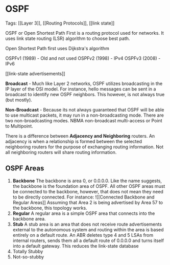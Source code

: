 # OSPF
Tags: [[Layer 3]], [[Routing Protocols]], [[link state]]

OSPF or Open Shortest Path First is a routing protocol used for networks. It uses link state routing (LSR) algorithm to choose best path. 

Open Shortest Path first uses Dijkstra's algorithm

OSPFv1 (1989) - Old and not used
OSPFv2 (1998) - IPv4
OSPFv3 (2008) - IPv6

[[link-state advertisements]]

**Broadcast** - Much like Layer 2 networks, OSPF utilizes broadcasting in the IP layer of the OSI model. For instance, hello messages can be sent in a broadcast to identify new OSPF neighbors. This however, is not always true (but mostly). 

**Non-Broadcast** - Because its not always guaranteed that OSPF will be able to use multicast packets, it may run in a non-broadcasting mode. There are two non-broadcasting modes. NBMA non-broadcast multi-access or Point to Multipoint.

There is a difference between **Adjacency and Neighboring** routers. An adjacency is when a relationship is formed between the selected neighboring routers for the purpose of exchanging routing information. Not all neighboring routers will share routing information.

## OSPF Areas
1. **Backbone**
	The backbone is area 0, or 0.0.0.0. Like the name suggests, the backbone is the foundation area of OSPF. All other OSPF areas must be connected to the backbone, however, that does not mean they need to be directly connected. For instance: 
	![[Connected Backbone and Regular Areas]]
	Assuming that Area 2 is being advertised by Area 57 to the backbone, this topology works. 
2. **Regular**
	A regular area is a simple OSPF area that connects into the backbone area.
3. **Stub**
	A stub area is an area that does not receive route advertisements external to the autonomous system and routing within the area is based entirely on a default route. An ABR deletes type 4 and 5 LSAs from internal routers, sends them all a default route of 0.0.0.0 and turns itself into a default gateway. This reduces the link-state database
1. Totally Stubby
2. Not-so-stubby
